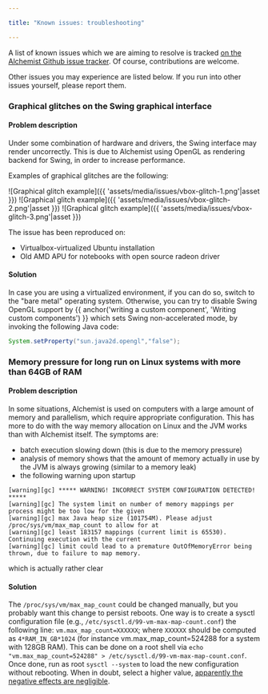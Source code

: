 ```yaml
---

title: "Known issues: troubleshooting"

---
```


A list of known issues which we are aiming to resolve is tracked [on the Alchemist Github issue tracker](https://github.com/AlchemistSimulator/Alchemist/issues).
Of course, contributions are welcome.

Other issues you may experience are listed below.
If you run into other issues yourself, please report them.

### Graphical glitches on the Swing graphical interface

#### Problem description

Under some combination of hardware and drivers, the Swing interface may render uncorrectly.
This is due to Alchemist using OpenGL as rendering backend for Swing, in order to increase performance.

Examples of graphical glitches are the following:

![Graphical glitch example]({{ 'assets/media/issues/vbox-glitch-1.png'|asset }})
![Graphical glitch example]({{ 'assets/media/issues/vbox-glitch-2.png'|asset }})
![Graphical glitch example]({{ 'assets/media/issues/vbox-glitch-3.png'|asset }})

The issue has been reproduced on:

* Virtualbox-virtualized Ubuntu installation
* Old AMD APU for notebooks with open source radeon driver

#### Solution

In case you are using a virtualized environment, if you can do so, switch to the "bare metal" operating system.
Otherwise, you can try to disable Swing OpenGL support by {{ anchor('writing a custom component', 'Writing custom components') }}
which sets Swing non-accelerated mode, by invoking the following Java code:
```java
System.setProperty("sun.java2d.opengl","false");
```

### Memory pressure for long run on Linux systems with more than 64GB of RAM

#### Problem description

In some situations, Alchemist is used on computers with a large amount of memory and parallelism, which require appropriate configuration.
This has more to do with the way memory allocation on Linux and the JVM works than with Alchemist itself.
The symptoms are:
* batch execution slowing down (this is due to the memory pressure)
* analysis of memory shows that the amount of memory actually in use by the JVM is always growing (similar to a memory leak)
* the following warning upon startup

```
[warning][gc] ***** WARNING! INCORRECT SYSTEM CONFIGURATION DETECTED! *****
[warning][gc] The system limit on number of memory mappings per process might be too low for the given
[warning][gc] max Java heap size (101754M). Please adjust /proc/sys/vm/max_map_count to allow for at
[warning][gc] least 183157 mappings (current limit is 65530). Continuing execution with the current
[warning][gc] limit could lead to a premature OutOfMemoryError being thrown, due to failure to map memory.
```

which is actually rather clear

#### Solution

The `/proc/sys/vm/max_map_count` could be changed manually, but you probably want this change to persist reboots.
One way is to create a sysctl configuration file (e.g., `/etc/sysctl.d/99-vm-max-map-count.conf`)
the following line: ``vm.max_map_count=XXXXXX``;
where `XXXXXX` should be computed as `4*RAM_IN_GB*1024`
(for instance vm.max_map_count=524288 for a system with 128GB RAM).
This can be done on a root shell via ``echo "vm.max_map_count=524288" > /etc/sysctl.d/99-vm-max-map-count.conf``.
Once done, run as root `sysctl --system` to load the new configuration without rebooting.
When in doubt, select a higher value, [apparently the negative effects are negligible](https://archive.is/xyaA6).
